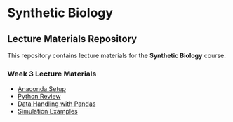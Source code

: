# Synthetic Biology

## Lecture Materials Repository

This repository contains lecture materials for the **Synthetic Biology** course.

### Week 3 Lecture Materials
- [Anaconda Setup](Lec2_anaconda.md)
- [Python Review](Lec2_python.md)
- [Data Handling with Pandas](Lec2_pandas.md)
- [Simulation Examples](lab1.ipynb)
